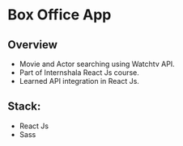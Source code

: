# Box Office App

## Overview

- Movie and Actor searching using Watchtv API.
- Part of Internshala React Js course.
- Learned API integration in React Js.

## Stack:

- React Js
- Sass


